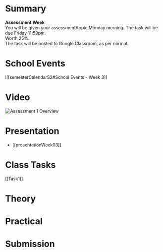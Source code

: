 
# Summary
**Assessment Week**  
You will be given your assessment/topic Monday morning. The task will be due Friday 11:59pm.  
Worth 25%.  
The task will be posted to Google Classroom, as per normal.

# School Events
![[semesterCalendarS2#School Events - Week 3]] 

# Video

![Assessment 1 Overview](https://youtu.be/mkUcSVH3ZUY)

# Presentation
- [[presentationWeek03]]
# Class Tasks

[[Task1]]



# Theory


# Practical


# Submission
